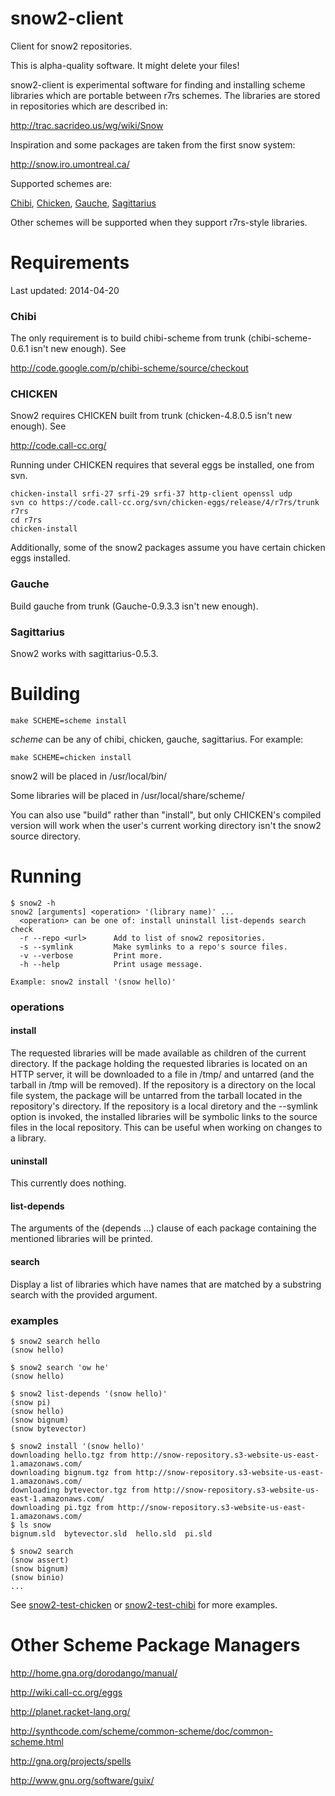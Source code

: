 snow2-client
============

Client for snow2 repositories.

This is alpha-quality software.  It might delete your files!

snow2-client is experimental software for finding and installing
scheme libraries which are portable between r7rs schemes.  The
libraries are stored in repositories which are described in:

  http://trac.sacrideo.us/wg/wiki/Snow

Inspiration and some packages are taken from the first snow system:

  http://snow.iro.umontreal.ca/

Supported schemes are:

<a href="http://code.google.com/p/chibi-scheme/">Chibi</a>,
<a href="http://call-cc.org/">Chicken</a>,
<a href="http://practical-scheme.net/gauche/">Gauche</a>,
<a href="https://bitbucket.org/ktakashi/sagittarius-scheme/wiki/Home">Sagittarius</a>

Other schemes will be supported when they support r7rs-style libraries.

Requirements
============

Last updated: 2014-04-20

### Chibi

The only requirement is to build chibi-scheme from trunk (chibi-scheme-0.6.1 isn't new enough).  See

  http://code.google.com/p/chibi-scheme/source/checkout

### CHICKEN

Snow2 requires CHICKEN built from trunk (chicken-4.8.0.5 isn't new enough).  See

http://code.call-cc.org/

Running under CHICKEN requires that several eggs be installed, one from svn.

```
chicken-install srfi-27 srfi-29 srfi-37 http-client openssl udp
svn co https://code.call-cc.org/svn/chicken-eggs/release/4/r7rs/trunk r7rs
cd r7rs
chicken-install
```

Additionally, some of the snow2 packages assume you have certain chicken eggs installed.

### Gauche

Build gauche from trunk (Gauche-0.9.3.3 isn't new enough).

### Sagittarius

Snow2 works with sagittarius-0.5.3.


Building
========

```
make SCHEME=scheme install
```

*scheme* can be any of chibi, chicken, gauche, sagittarius.  For example:

```
make SCHEME=chicken install
```

snow2 will be placed in /usr/local/bin/

Some libraries will be placed in /usr/local/share/scheme/

You can also use "build" rather than "install", but only CHICKEN's
compiled version will work when the user's current working directory
isn't the snow2 source directory.


Running
=======

```
$ snow2 -h
snow2 [arguments] <operation> '(library name)' ...
  <operation> can be one of: install uninstall list-depends search check
  -r --repo <url>      Add to list of snow2 repositories.
  -s --symlink         Make symlinks to a repo's source files.
  -v --verbose         Print more.
  -h --help            Print usage message.

Example: snow2 install '(snow hello)'
```

### operations

#### install

The requested libraries will be made available as children of the
current directory.  If the package holding the requested libraries is
located on an HTTP server, it will be downloaded to a file in /tmp/
and untarred (and the tarball in /tmp will be removed).  If the
repository is a directory on the local file system, the package will
be untarred from the tarball located in the repository's directory.
If the repository is a local diretory and the --symlink option is
invoked, the installed libraries will be symbolic links to the source
files in the local repository.  This can be useful when working on
changes to a library.

#### uninstall

This currently does nothing.

#### list-depends

The arguments of the (depends ...)  clause of each package containing
the mentioned libraries will be printed.

#### search

Display a list of libraries which have names that are matched by
a substring search with the provided argument.

### examples

```
$ snow2 search hello
(snow hello)
```

```
$ snow2 search 'ow he'
(snow hello)
```


```
$ snow2 list-depends '(snow hello)'
(snow pi)
(snow hello)
(snow bignum)
(snow bytevector)
```

```
$ snow2 install '(snow hello)'
downloading hello.tgz from http://snow-repository.s3-website-us-east-1.amazonaws.com/
downloading bignum.tgz from http://snow-repository.s3-website-us-east-1.amazonaws.com/
downloading bytevector.tgz from http://snow-repository.s3-website-us-east-1.amazonaws.com/
downloading pi.tgz from http://snow-repository.s3-website-us-east-1.amazonaws.com/
$ ls snow
bignum.sld  bytevector.sld  hello.sld  pi.sld
```

```
$ snow2 search
(snow assert)
(snow bignum)
(snow binio)
...

```

See <a href="https://github.com/sethalves/snow2-test-chicken">snow2-test-chicken</a> or <a href="https://github.com/sethalves/snow2-test-chibi">snow2-test-chibi</a> for more examples.

Other Scheme Package Managers
=============================

http://home.gna.org/dorodango/manual/

http://wiki.call-cc.org/eggs

http://planet.racket-lang.org/

http://synthcode.com/scheme/common-scheme/doc/common-scheme.html

http://gna.org/projects/spells

http://www.gnu.org/software/guix/
